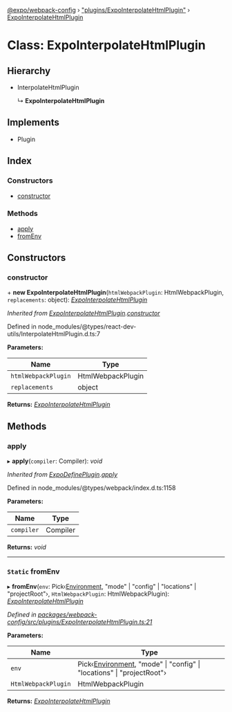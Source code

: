 [@expo/webpack-config](../README.md) › ["plugins/ExpoInterpolateHtmlPlugin"](../modules/_plugins_expointerpolatehtmlplugin_.md) › [ExpoInterpolateHtmlPlugin](_plugins_expointerpolatehtmlplugin_.expointerpolatehtmlplugin.md)

# Class: ExpoInterpolateHtmlPlugin

## Hierarchy

* InterpolateHtmlPlugin

  ↳ **ExpoInterpolateHtmlPlugin**

## Implements

* Plugin

## Index

### Constructors

* [constructor](_plugins_expointerpolatehtmlplugin_.expointerpolatehtmlplugin.md#constructor)

### Methods

* [apply](_plugins_expointerpolatehtmlplugin_.expointerpolatehtmlplugin.md#apply)
* [fromEnv](_plugins_expointerpolatehtmlplugin_.expointerpolatehtmlplugin.md#static-fromenv)

## Constructors

###  constructor

\+ **new ExpoInterpolateHtmlPlugin**(`htmlWebpackPlugin`: HtmlWebpackPlugin, `replacements`: object): *[ExpoInterpolateHtmlPlugin](_plugins_expointerpolatehtmlplugin_.expointerpolatehtmlplugin.md)*

*Inherited from [ExpoInterpolateHtmlPlugin](_plugins_expointerpolatehtmlplugin_.expointerpolatehtmlplugin.md).[constructor](_plugins_expointerpolatehtmlplugin_.expointerpolatehtmlplugin.md#constructor)*

Defined in node_modules/@types/react-dev-utils/InterpolateHtmlPlugin.d.ts:7

**Parameters:**

Name | Type |
------ | ------ |
`htmlWebpackPlugin` | HtmlWebpackPlugin |
`replacements` | object |

**Returns:** *[ExpoInterpolateHtmlPlugin](_plugins_expointerpolatehtmlplugin_.expointerpolatehtmlplugin.md)*

## Methods

###  apply

▸ **apply**(`compiler`: Compiler): *void*

*Inherited from [ExpoDefinePlugin](_plugins_expodefineplugin_.expodefineplugin.md).[apply](_plugins_expodefineplugin_.expodefineplugin.md#apply)*

Defined in node_modules/@types/webpack/index.d.ts:1158

**Parameters:**

Name | Type |
------ | ------ |
`compiler` | Compiler |

**Returns:** *void*

___

### `Static` fromEnv

▸ **fromEnv**(`env`: Pick‹[Environment](../modules/_types_.md#environment), "mode" | "config" | "locations" | "projectRoot"›, `HtmlWebpackPlugin`: HtmlWebpackPlugin): *[ExpoInterpolateHtmlPlugin](_plugins_expointerpolatehtmlplugin_.expointerpolatehtmlplugin.md)*

*Defined in [packages/webpack-config/src/plugins/ExpoInterpolateHtmlPlugin.ts:21](https://github.com/expo/expo-cli/blob/bafc13a2/packages/webpack-config/src/plugins/ExpoInterpolateHtmlPlugin.ts#L21)*

**Parameters:**

Name | Type |
------ | ------ |
`env` | Pick‹[Environment](../modules/_types_.md#environment), "mode" &#124; "config" &#124; "locations" &#124; "projectRoot"› |
`HtmlWebpackPlugin` | HtmlWebpackPlugin |

**Returns:** *[ExpoInterpolateHtmlPlugin](_plugins_expointerpolatehtmlplugin_.expointerpolatehtmlplugin.md)*
